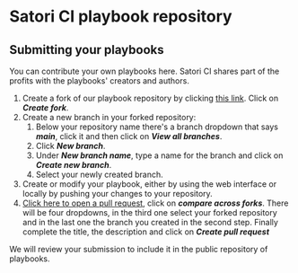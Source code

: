 # Satori CI playbook repository

## Submitting your playbooks

You can contribute your own playbooks here. Satori CI shares part of the profits with the playbooks' creators and authors.

1. Create a fork of our playbook repository by clicking [this link](https://github.com/satorici/playbooks/fork). Click on ___Create fork___.
2. Create a new branch in your forked repository:
    1. Below your repository name there's a branch dropdown that says ___main___, click it and then click on ___View all branches___.
    2. Click ___New branch___.
    3. Under ___New branch name___, type a name for the branch and click on ___Create new branch___.
    4. Select your newly created branch.
4. Create or modify your playbook, either by using the web interface or locally by pushing your changes to your repository.
5. [Click here to open a pull request](https://github.com/satorici/playbooks/compare), click on ___compare across forks___. There will be four dropdowns, in the third one select your forked repository and in the last one the branch you created in the second step. Finally complete the title, the description and click on ___Create pull request___

We will review your submission to include it in the public repository of playbooks.
